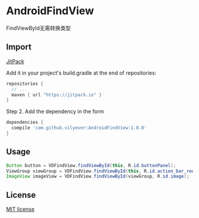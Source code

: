# AndroidFindView
FindViewById无需转换类型

## Import
[JitPack](https://jitpack.io/)

Add it in your project's build.gradle at the end of repositories:

```gradle
repositories {
  // ...
  maven { url "https://jitpack.io" }
}
```

Step 2. Add the dependency in the form

```gradle
dependencies {
  compile 'com.github.vilyever:AndroidFindView:1.0.0'
}
```

## Usage
```java
Button button = VDFindView.findViewById(this, R.id.buttonPanel);
ViewGroup viewGroup = VDFindView.findViewById(this, R.id.action_bar_root);
ImageView imageView = VDFindView.findViewById(viewGroup, R.id.image);
```
## License

[MIT license](LICENSE)
